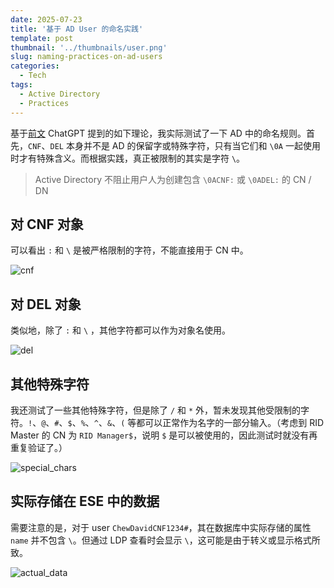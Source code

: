 ```yaml
---
date: 2025-07-23
title: '基于 AD User 的命名实践'
template: post
thumbnail: '../thumbnails/user.png'
slug: naming-practices-on-ad-users
categories:
  - Tech
tags:
  - Active Directory
  - Practices
---
```


基于[前文](/study_notes_as_ad_beginner) ChatGPT 提到的如下理论，我实际测试了一下 AD 中的命名规则。首先，`CNF`、`DEL` 本身并不是 AD 的保留字或特殊字符，只有当它们和 `\0A` 一起使用时才有特殊含义。而根据实践，真正被限制的其实是字符 `\`。

> Active Directory 不阻止用户人为创建包含 `\0ACNF:` 或 `\0ADEL:` 的 CN / DN

## 对 CNF 对象

可以看出 `:` 和 `\` 是被严格限制的字符，不能直接用于 CN 中。

![cnf](./2025-07-23-naming-practices-on-ad-users.assets/cnf.PNG)

## 对 DEL 对象

类似地，除了 `:` 和 `\` ，其他字符都可以作为对象名使用。

![del](./2025-07-23-naming-practices-on-ad-users.assets/del.PNG)

## 其他特殊字符

我还测试了一些其他特殊字符，但是除了 `/` 和 `*` 外，暂未发现其他受限制的字符。`!`、`@`、`#`、`$`、`%`、`^`、`&`、`(` 等都可以正常作为名字的一部分输入。（考虑到 RID Master 的 CN 为 `RID Manager$`，说明 `$` 是可以被使用的，因此测试时就没有再重复验证了。）

![special_chars](/2025-07-23-naming-practices-on-ad-users.assets/special_chars.PNG)

## 实际存储在 ESE 中的数据

需要注意的是，对于 user `ChewDavidCNF1234#`，其在数据库中实际存储的属性 `name` 并不包含 `\`。但通过 LDP 查看时会显示 `\`，这可能是由于转义或显示格式所致。

![actual_data](https://images.charlesfeng.cn/2025-07-23-actual-data.PNG)

